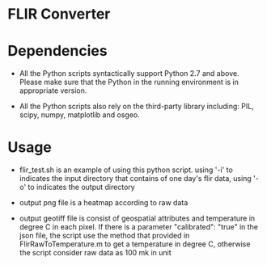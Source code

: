 FLIR Converter
=======================

# Dependencies

* All the Python scripts syntactically support Python 2.7 and above. Please make sure that the Python in the running environment is in appropriate version.

* All the Python scripts also rely on the third-party library including: PIL, scipy, numpy, matplotlib and osgeo.

# Usage

* flir_test.sh is an example of using this python script. using '-i' to indicates the input directory that contains of one day's flir data, using '-o' to indicates the output directory

* output png file is a heatmap according to raw data

* output geotiff file is consist of geospatial attributes and temperature in degree C in each pixel. If there is a parameter "calibrated": "true" in the json file, the script use the method that provided in FlirRawToTemperature.m to get a temperature in degree C, otherwise the script consider raw data as 100 mk in unit
